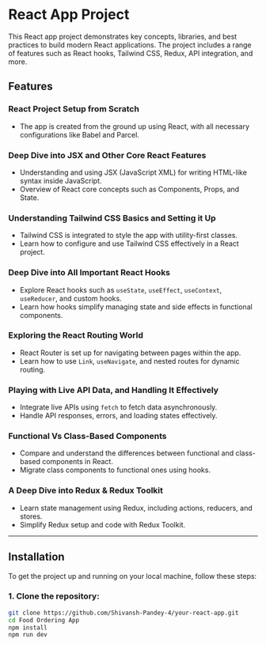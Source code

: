 # React App Project

This React app project demonstrates key concepts, libraries, and best practices to build modern React applications. The project includes a range of features such as React hooks, Tailwind CSS, Redux, API integration, and more.

## Features

### **React Project Setup from Scratch**
- The app is created from the ground up using React, with all necessary configurations like Babel and Parcel.

###  **Deep Dive into JSX and Other Core React Features**
- Understanding and using JSX (JavaScript XML) for writing HTML-like syntax inside JavaScript.
- Overview of React core concepts such as Components, Props, and State.

### **Understanding Tailwind CSS Basics and Setting it Up**
- Tailwind CSS is integrated to style the app with utility-first classes.
- Learn how to configure and use Tailwind CSS effectively in a React project.

### **Deep Dive into All Important React Hooks**
- Explore React hooks such as `useState`, `useEffect`, `useContext`, `useReducer`, and custom hooks.
- Learn how hooks simplify managing state and side effects in functional components.

### **Exploring the React Routing World**
- React Router is set up for navigating between pages within the app.
- Learn how to use `Link`, `useNavigate`, and nested routes for dynamic routing.

### **Playing with Live API Data, and Handling It Effectively**
- Integrate live APIs using `fetch` to fetch data asynchronously.
- Handle API responses, errors, and loading states effectively.

### **Functional Vs Class-Based Components**
- Compare and understand the differences between functional and class-based components in React.
- Migrate class components to functional ones using hooks.

### **A Deep Dive into Redux & Redux Toolkit**
- Learn state management using Redux, including actions, reducers, and stores.
- Simplify Redux setup and code with Redux Toolkit.

---

## Installation

To get the project up and running on your local machine, follow these steps:

### 1. Clone the repository:
```bash
git clone https://github.com/Shivansh-Pandey-4/your-react-app.git
cd Food Ordering App
npm install
npm run dev
